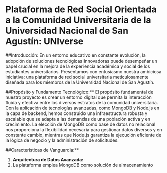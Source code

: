 # Plataforma de Red Social Orientada a la Comunidad Universitaria de la Universidad Nacional de San Agustín: UNIverse

##Introducción:
En un entorno educativo en constante evolución, la adopción de soluciones tecnológicas innovadoras puede desempeñar un papel crucial en la mejora de la experiencia académica y social de los estudiantes universitarios. Presentamos con entusiasmo nuestra ambiciosa iniciativa: una plataforma de red social universitaria meticulosamente diseñada para los miembros de la Universidad Nacional de San Agustín. 

##Propósito y Fundamento Tecnológico:**
El propósito fundamental de nuestro proyecto es crear un entorno digital que permita la interacción fluida y efectiva entre los diversos estratos de la comunidad universitaria. Con la aplicación de tecnologías avanzadas, como MongoDB y Node.js en la capa de backend, hemos construido una infraestructura robusta y escalable que se adapta a las demandas de una población activa y en crecimiento. La elección de MongoDB como base de datos no relacional nos proporciona la flexibilidad necesaria para gestionar datos diversos y en constante cambio, mientras que Node.js garantiza la ejecución eficiente de la lógica de negocio y la administración de solicitudes.

##Características de Vanguardia:**
1. **Arquitectura de Datos Avanzada:**
2. La plataforma emplea MongoDB como solución de almacenamiento
